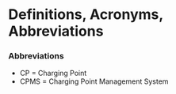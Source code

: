 # Definitions, Acronyms, Abbreviations

### Abbreviations

* CP = Charging Point
* CPMS = Charging Point Management System
